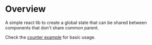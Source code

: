 # Overview

A simple react lib to create a global state that can be shared between components that don't share common parent.

Check the [counter example](./examples/Counter.tsx) for basic usage.
